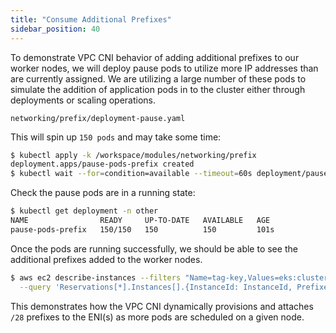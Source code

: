 ```yaml
---
title: "Consume Additional Prefixes"
sidebar_position: 40
---
```


To demonstrate VPC CNI  behavior of adding additional prefixes to our worker nodes, we will deploy pause pods to utilize more IP addresses than are currently assigned. We are utilizing a large number of these pods to simulate the addition of application pods in to the cluster either through deployments or scaling operations.

```file
networking/prefix/deployment-pause.yaml
```

This will spin up `150 pods` and may take some time:

```bash
$ kubectl apply -k /workspace/modules/networking/prefix
deployment.apps/pause-pods-prefix created
$ kubectl wait --for=condition=available --timeout=60s deployment/pause-pods-prefix -n other
```

Check the pause pods are in a running state:

```bash
$ kubectl get deployment -n other
NAME                READY     UP-TO-DATE   AVAILABLE   AGE
pause-pods-prefix   150/150   150          150         101s
```

Once the pods are running successfully, we should be able to see the additional prefixes added to the worker nodes.

```bash
$ aws ec2 describe-instances --filters "Name=tag-key,Values=eks:cluster-name" "Name=tag-value,Values=${EKS_CLUSTER_NAME}" \
  --query 'Reservations[*].Instances[].{InstanceId: InstanceId, Prefixes: NetworkInterfaces[].Ipv4Prefixes[]}'
```

This demonstrates how the VPC CNI dynamically provisions and attaches `/28` prefixes to the ENI(s) as more pods are scheduled on a given node.

